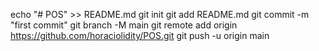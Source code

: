 echo "# POS" >> README.md
git init
git add README.md
git commit -m "first commit"
git branch -M main
git remote add origin https://github.com/horaciolidity/POS.git
git push -u origin main
